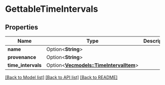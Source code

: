 # GettableTimeIntervals

## Properties

Name | Type | Description | Notes
------------ | ------------- | ------------- | -------------
**name** | Option<**String**> |  | [optional]
**provenance** | Option<**String**> |  | [optional]
**time_intervals** | Option<[**Vec<models::TimeIntervalItem>**](TimeIntervalItem.md)> |  | [optional]

[[Back to Model list]](../README.md#documentation-for-models) [[Back to API list]](../README.md#documentation-for-api-endpoints) [[Back to README]](../README.md)


